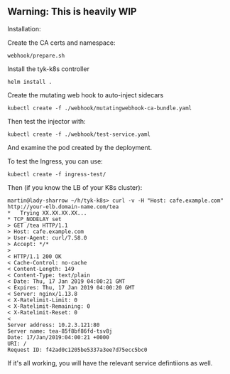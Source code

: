 ## Warning: This is heavily WIP

Installation:

Create the CA certs and namespace:

	webhook/prepare.sh 

Install the tyk-k8s controller

	helm install .

Create the mutating web hook to auto-inject sidecars

	kubectl create -f ./webhook/mutatingwebhook-ca-bundle.yaml


Then test the injector with:

	kubectl create -f ./webhook/test-service.yaml 

And examine the pod created by the deployment.

To test the Ingress, you can use:

	kubectl create -f ingress-test/

Then (if you know the LB of your K8s cluster):

	martin@lady-sharrow ~/h/tyk-k8s> curl -v -H "Host: cafe.example.com" http://your-elb.domain-name.com/tea 
	*   Trying XX.XX.XX.XX...
	* TCP_NODELAY set
	> GET /tea HTTP/1.1
	> Host: cafe.example.com
	> User-Agent: curl/7.58.0
	> Accept: */*
	> 
	< HTTP/1.1 200 OK
	< Cache-Control: no-cache
	< Content-Length: 149
	< Content-Type: text/plain
	< Date: Thu, 17 Jan 2019 04:00:21 GMT
	< Expires: Thu, 17 Jan 2019 04:00:20 GMT
	< Server: nginx/1.13.8
	< X-Ratelimit-Limit: 0
	< X-Ratelimit-Remaining: 0
	< X-Ratelimit-Reset: 0
	< 
	Server address: 10.2.3.121:80
	Server name: tea-85f8bf86fd-tsv8j
	Date: 17/Jan/2019:04:00:21 +0000
	URI: /
	Request ID: f42ad0c1205be5337a3ee7d75ecc5bc0

If it's all working, you will have the relevant service defintiions as well.

